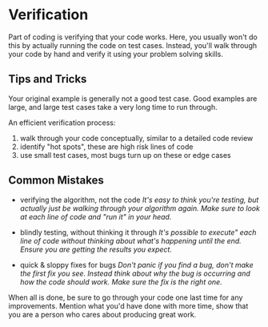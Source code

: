 # Verification

Part of coding is verifying that your code works. Here, you usually won't do this by actually running the code on test cases. Instead, you'll walk through your code by hand and verify it using your problem solving skills.

## Tips and Tricks

Your original example is generally not a good test case. Good examples are large, and large test cases take a very long time to run through.

An efficient verification process:

1. walk through your code conceptually, similar to a detailed code review
2. identify "hot spots", these are high risk lines of code
3. use small test cases, most bugs turn up on these or edge cases

## Common Mistakes

- verifying the algorithm, not the code
  _It's easy to think you're testing, but actually just be walking through your algorithm again. Make sure to look at each line of code and "run it" in your head._

- blindly testing, without thinking it through
  _It's possible to execute" each line of code without thinking about what's happening until the end. Ensure you are getting the results you expect._

- quick & sloppy fixes for bugs
  _Don't panic if you find a bug, don't make the first fix you see. Instead think about why the bug is occurring and how the code should work. Make sure the fix is the right one._

When all is done, be sure to go through your code one last time for any improvements. Mention what you'd have done with more time, show that you are a person who cares about producing great work.
